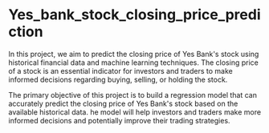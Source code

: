 # Yes_bank_stock_closing_price_prediction

In this project, we aim to predict the closing price of Yes Bank's stock using historical financial data and machine learning techniques. The closing price of a stock is an essential indicator for investors and traders to make informed decisions regarding buying, selling, or holding the stock.

The primary objective of this project is to build a regression model that can accurately predict the closing price of Yes Bank's stock based on the available historical data.
he model will help investors and traders make more informed decisions and potentially improve their trading strategies.
